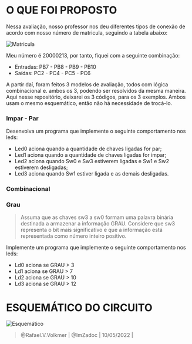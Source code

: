 
# O QUE FOI PROPOSTO

Nessa avaliação, nosso professor nos deu diferentes tipos de conexão de acordo com nosso número de matricula, seguindo a tabela abaixo:

![Matricula](https://i.imgur.com/VfFv5Kb.png)

Meu número é 20000213, por tanto, fiquei com a seguinte combinação:

- Entradas: PB7 - PB8 - PB9 - PB10
- Saídas: PC2 - PC4 - PC5 - PC6

A partir daí, foram feitos 3 modelos de avaliação, todos com lógica combinacional e. ambos os 3, podendo ser resolvidos da mesma maneira. Aqui nesse repositório, deixarei os 3 códigos, para os 3 exemplos. Ambos usam o mesmo esquemático, então não há necessidade de trocá-lo.

### Impar - Par

Desenvolva um programa que implemente o seguinte comportamento nos leds:

- Led0 aciona quando a quantidade de chaves ligadas for par;
- Led1 aciona quando a quantidade de chaves ligadas for impar;
- Led2 aciona quando Sw0 e Sw3 estiverem ligadas e Sw1 e Sw2 estiverem desligadas;
- Led3 aciona quando Sw1 estiver ligada e as demais desligadas.

### Combinacional

### Grau

> Assuma que as chaves sw3 a sw0 formam uma palavra binária destinada a armazenar a informação GRAU. Considere que sw3 representa o bit mais significativo e que a informação está representada como número inteiro positivo.

Implemente um programa que implemente o seguinte comportamento nos leds:

- Ld0 aciona se GRAU > 3
- Ld1 aciona se GRAU > 7
- Ld2 aciona se GRAU > 10
- Ld3 aciona se GRAU > 12

# ESQUEMÁTICO DO CIRCUITO
![Esquemático](https://i.imgur.com/g4n8xHx.png)

> @Rafael.V.Volkmer | @ImZadoc | 10/05/2022 |
